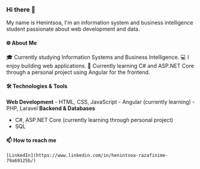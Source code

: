 ### Hi there 👋
My name is Henintsoa, I'm an information system and business intelligence student passionate about web development and data.

#### 🌐 About Me
🎓 Currently studying Information Systems and Business Intelligence.
💻 I enjoy building web applications. 
🚀 Currently learning C# and ASP.NET Core through a personal project using Angular for the frontend.

#### 🛠️ Technologies & Tools
**Web Development**
    - HTML, CSS, JavaScript
    - Angular (currently learning)
    - PHP, Laravel
**Backend & Databases**
  - C#, ASP.NET Core (currently learning through personal project)
  - SQL

#### 📫 How to reach me
    [LinkedIn](https://www.linkedin.com/in/henintsoa-razafinime-79a69125b/)


<!--
**Henintsoa-rzfm/Henintsoa-rzfm** is a ✨ _special_ ✨ repository because its `README.md` (this file) appears on your GitHub profile.

Here are some ideas to get you started:

- 🔭 I’m currently working on ...
- 🌱 I’m currently learning ...
- 👯 I’m looking to collaborate on ...
- 🤔 I’m looking for help with ...
- 💬 Ask me about ...
- 📫 How to reach me: ...
- 😄 Pronouns: ...
- ⚡ Fun fact: ...
-->
